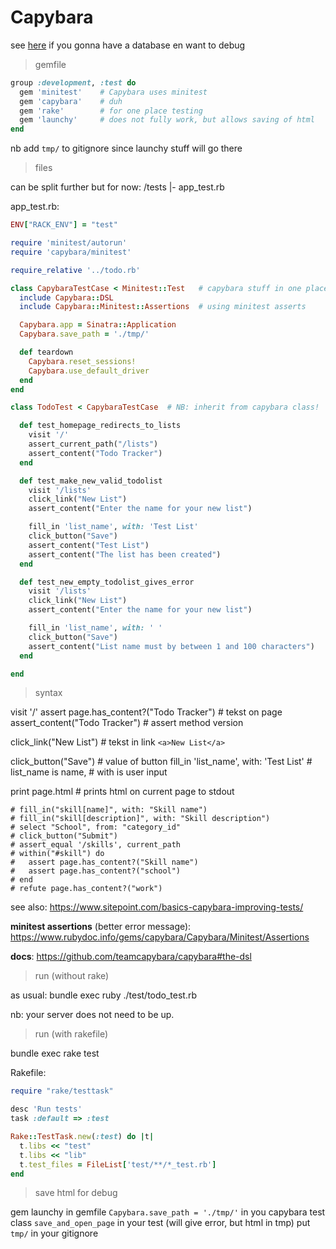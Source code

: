 # Capybara

see [here](https://aldtestaccount.wordpress.com/2016/02/06/testing-a-sinatra-app-with-capybara/)
if you gonna have a database en want to debug

> gemfile

```ruby
group :development, :test do
  gem 'minitest'    # Capybara uses minitest
  gem 'capybara'    # duh
  gem 'rake'        # for one place testing
  gem 'launchy'     # does not fully work, but allows saving of html
end
```

nb add `tmp/` to gitignore since launchy stuff will go there

> files

can be split further but for now:
/tests
  |- app_test.rb

app_test.rb:
```ruby
ENV["RACK_ENV"] = "test"

require 'minitest/autorun'
require 'capybara/minitest'

require_relative '../todo.rb'

class CapybaraTestCase < Minitest::Test   # capybara stuff in one place
  include Capybara::DSL
  include Capybara::Minitest::Assertions  # using minitest asserts

  Capybara.app = Sinatra::Application
  Capybara.save_path = './tmp/'

  def teardown
    Capybara.reset_sessions!
    Capybara.use_default_driver
  end
end

class TodoTest < CapybaraTestCase  # NB: inherit from capybara class!

  def test_homepage_redirects_to_lists
    visit '/'
    assert_current_path("/lists")
    assert_content("Todo Tracker")
  end

  def test_make_new_valid_todolist
    visit '/lists'
    click_link("New List")
    assert_content("Enter the name for your new list")

    fill_in 'list_name', with: 'Test List'
    click_button("Save")
    assert_content("Test List")
    assert_content("The list has been created")
  end

  def test_new_empty_todolist_gives_error
    visit '/lists'
    click_link("New List")
    assert_content("Enter the name for your new list")

    fill_in 'list_name', with: ' '
    click_button("Save")
    assert_content("List name must by between 1 and 100 characters")
  end

end
```

> syntax

visit '/'
assert page.has_content?("Todo Tracker")  # tekst on page
assert_content("Todo Tracker")            # assert method version

click_link("New List")  # tekst in link `<a>New List</a>`

click_button("Save")  # value of button
fill_in 'list_name', with: 'Test List' # list_name is name,
                                       # with is user input

print page.html  # prints html on current page to stdout

    # fill_in("skill[name]", with: "Skill name")
    # fill_in("skill[description]", with: "Skill description")
    # select "School", from: "category_id"
    # click_button("Submit")
    # assert_equal '/skills', current_path
    # within("#skill") do
    #   assert page.has_content?("Skill name")
    #   assert page.has_content?("school")
    # end
    # refute page.has_content?("work")

see also: https://www.sitepoint.com/basics-capybara-improving-tests/

**minitest assertions** (better error message):
https://www.rubydoc.info/gems/capybara/Capybara/Minitest/Assertions

**docs**:
https://github.com/teamcapybara/capybara#the-dsl


> run (without rake)

as usual: bundle exec ruby ./test/todo_test.rb

nb: your server does not need to be up.

> run (with rakefile)

bundle exec rake test

Rakefile:
```ruby
require "rake/testtask"

desc 'Run tests'
task :default => :test

Rake::TestTask.new(:test) do |t|
  t.libs << "test"
  t.libs << "lib"
  t.test_files = FileList['test/**/*_test.rb']
end
```

> save html for debug

gem launchy in gemfile
`Capybara.save_path = './tmp/'` in you capybara test class
`save_and_open_page` in your test (will give error, but html in tmp)
put `tmp/`  in your gitignore